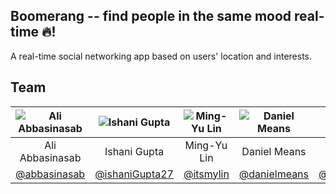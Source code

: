 ## Boomerang -- find people in the same mood real-time 🔥!

A real-time social networking app based on users' location and interests.

## Team
| ![Ali Abbasinasab](https://avatars0.githubusercontent.com/u/242566?s=460&v=4) | ![Ishani Gupta](https://avatars3.githubusercontent.com/u/20455607?s=460&v=4) | ![Ming-Yu Lin](https://avatars0.githubusercontent.com/u/26103997?s=460&v=4) | ![Daniel Means](https://avatars2.githubusercontent.com/u/20048873?s=460&v=4) | ![Lei Xu](https://avatars3.githubusercontent.com/u/13436367?s=460&v=4)
| :------------: | :------------: | :------------: | :------------: | :------------: | 
| Ali Abbasinasab | Ishani Gupta | Ming-Yu Lin | Daniel Means | Lei Xu
| [@abbasinasab](https://github.com/abbasinasab) | [@ishaniGupta27](https://github.com/ishaniGupta27) | [@itsmylin](https://github.com/itsmylin) | [@danielmeans](https://github.com/danielmeans) | [@xuleidawang](https://github.com/xuleidawang)





